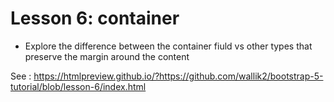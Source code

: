 # Lesson 6: container

- Explore the difference between the container fiuld vs other types that preserve the margin around the content

See : https://htmlpreview.github.io/?https://github.com/wallik2/bootstrap-5-tutorial/blob/lesson-6/index.html
